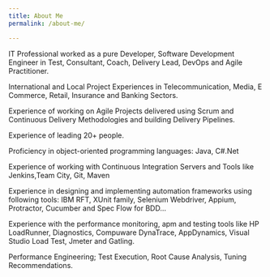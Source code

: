 ```yaml
---
title: About Me
permalink: /about-me/

---
```


IT Professional worked as a pure Developer, Software Development Engineer in Test, Consultant, Coach, Delivery Lead, DevOps and Agile Practitioner.

International and Local Project Experiences in Telecommunication, Media, E Commerce, Retail, Insurance and Banking Sectors. 

Experience of working on Agile Projects delivered using Scrum and Continuous Delivery Methodologies and building Delivery Pipelines.

Experience of leading 20+ people.

Proficiency in object-oriented programming languages: Java, C#.Net

Experience of working with Continuous Integration Servers and Tools like Jenkins,Team City, Git, Maven

Experience in designing and implementing automation frameworks using following tools: IBM RFT, XUnit family, Selenium Webdriver, Appium, Protractor, Cucumber and Spec Flow for BDD... 

Experience with the performance monitoring, apm and testing tools like HP LoadRunner, Diagnostics, Compuware DynaTrace, AppDynamics, Visual Studio Load Test, Jmeter and Gatling.

Performance Engineering; Test Execution, Root Cause Analysis, Tuning Recommendations.